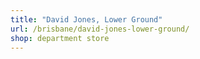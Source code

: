 ```yaml
---
title: "David Jones, Lower Ground"
url: /brisbane/david-jones-lower-ground/
shop: department store
---
```

